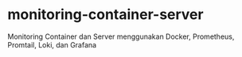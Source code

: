 # monitoring-container-server
Monitoring Container dan Server menggunakan Docker, Prometheus, Promtail, Loki, dan Grafana
